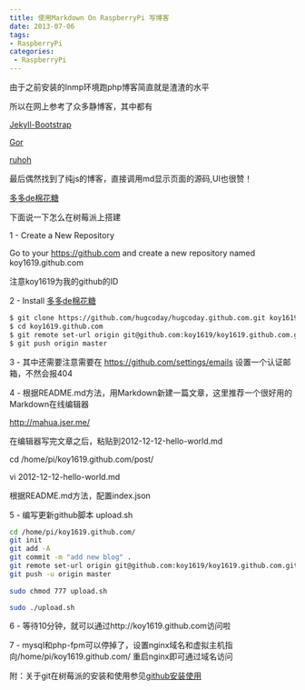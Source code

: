 ```yaml
---
title: 使用Markdown On RaspberryPi 写博客
date: 2013-07-06
tags:
- RaspberryPi
categories:
 - RaspberryPi
---
```




由于之前安装的lnmp环境跑php博客简直就是渣渣的水平

所以在网上参考了众多静博客，其中都有


[Jekyll-Bootstrap](http://www.jekyllbootstrap.com/)

[Gor](https://github.com/wendal/gor)

[ruhoh](http://ruhoh.com/)

最后偶然找到了纯js的博客，直接调用md显示页面的源码,UI也很赞！

[多多de棉花糖](https://github.com/hugcoday/hugcoday.github.com)

下面说一下怎么在树莓派上搭建

1 - Create a New Repository

Go to your https://github.com and create a new repository named koy1619.github.com

注意koy1619为我的github的ID

2 - Install [多多de棉花糖](https://github.com/hugcoday/hugcoday.github.com)

```bash
$ git clone https://github.com/hugcoday/hugcoday.github.com.git koy1619.github.com
$ cd koy1619.github.com
$ git remote set-url origin git@github.com:koy1619/koy1619.github.com.git
$ git push origin master
```

3 - 其中还需要注意需要在 https://github.com/settings/emails 设置一个认证邮箱，不然会报404

4 - 根据README.md方法，用Markdown新建一篇文章，这里推荐一个很好用的Markdown在线编辑器

http://mahua.jser.me/

在编辑器写完文章之后，粘贴到2012-12-12-hello-world.md

cd /home/pi/koy1619.github.com/post/

vi 2012-12-12-hello-world.md

根据README.md方法，配置index.json

5 - 编写更新github脚本 upload.sh

```bash
cd /home/pi/koy1619.github.com/
git init
git add -A
git commit -m "add new blog" .
git remote set-url origin git@github.com:koy1619/koy1619.github.com.git
git push -u origin master
    
sudo chmod 777 upload.sh

sudo ./upload.sh
```

6 - 等待10分钟，就可以通过http://koy1619.github.com访问啦

7 - mysql和php-fpm可以停掉了，设置nginx域名和虚拟主机指向/home/pi/koy1619.github.com/ 重启nginx即可通过域名访问

附：关于git在树莓派的安装和使用参见[github安装使用](http://linux48.com/archives/260.html)
